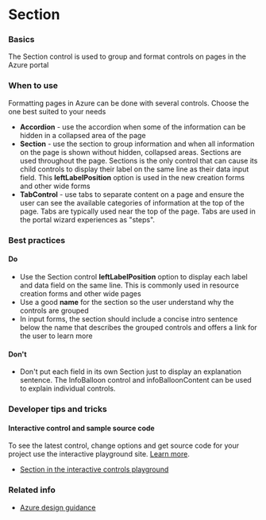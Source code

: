 ﻿# Section

 
<a name="basics"></a>
### Basics
The Section control is used to group and format controls on pages in the Azure portal


<!-- TODO get an IMAGE to embed here -->

<!-- TODO get an SAMPLE CODE to embed here -->

 
<a name="when-to-use"></a>
### When to use
Formatting pages in Azure can be done with several controls.  Choose the one best suited to your needs
* **Accordion** - use the accordion when some of the information can be hidden in a collapsed area of the page
* **Section** - use the section to group information and when all information on the page is shown without hidden, collapsed areas.  Sections are used throughout the page.  Sections is the only control that can cause its child controls to display their label on the same line as their data input field.  This **leftLabelPosition** option is used in the new creation forms and other wide forms
* **TabControl** - use tabs to separate content on a page and ensure the user can see the available categories of information at the top of the page.  Tabs are typically used near the top of the page.  Tabs are used in the portal wizard experiences as "steps".



 
<a name="best-practices"></a>
### Best practices


<a name="best-practices-do"></a>
#### Do

* Use the Section control **leftLabelPosition** option to display each label and data field on the same line.  This is commonly used in resource creation forms and other wide pages
* Use a good **name** for the section so the user understand why the controls are grouped
* In input forms, the section should include a concise intro sentence below the name that describes the grouped controls and offers a link for the user to learn more

<a name="best-practices-don-t"></a>
#### Don&#39;t

* Don't put each field in its own Section just to display an explanation sentence.  The InfoBalloon control and infoBalloonContent can be used to explain individual controls.



 
<a name="developer-tips-and-tricks"></a>
### Developer tips and tricks



<a name="developer-tips-and-tricks-interactive-control-and-sample-source-code"></a>
#### Interactive control and sample source code
To see the latest control, change options and get source code for your project use the interactive playground site.  [Learn more](./top-extensions-controls-playground.md).

*  <a href="https://ms.portal.azure.com/?Microsoft_Azure_Playground=true#blade/Microsoft_Azure_Playground/ControlsIndexBlade/Section_create_Playground" target="_blank">Section in the interactive controls playground</a>

 


 
<a name="related-info"></a>
### Related info

<!-- TODO need link to Figma -->

* [Azure design guidance](http://aka.ms/portalfx/design)


